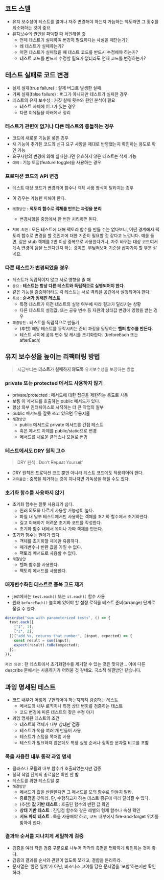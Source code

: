 ## 코드 스멜

- 유지 보수성이 테스트를 얼마나 자주 변경해야 하는지 가늠하는 척도라면 그 횟수를 최소화하는 것이 중요
- 유지보수의 원인을 파악할 때 확인해볼 것
  - 언제 테스트가 실패하여 변경이 필요하다는 사실을 깨닫는가?
  - 왜 테스트가 실패하는가?
  - 어떤 테스트가 실패했을 때 테스트 코드를 반드시 수정해야 하는가?
  - 테스트 코드를 반드시 수정할 필요가 없더라도 언제 코드를 변경하는가?

## 테스트 실패로 코드 변경

- 실제 실패(true failure) : 실제 버그로 발생한 실패
- 가짜 실패(false failure) : 버그가 아니지만 테스트가 실패한 경우
- 테스트의 유지 보수성 : 거짓 실패 횟수와 원인 분석이 필요
  - 테스트 자체에 버그가 있는 경우
  - 다른 이유들을 아래에서 정리

### 테스트가 관련이 없거나 다른 테스트와 충돌하는 경우

- 코드에 새로운 기능을 넣은 경우
- 새 기능이 추가된 코드의 신규 요구 사항을 제대로 반영했는지 확인하는 용도로 확인 가능
- 요구사항의 변경에 의해 실패한다면 유효하지 않은 테스트는 삭제 가능
- `예외` : 기능 토글(feature toggle)을 사용하는 경우

### 프로덕션 코드의 API 변경

- 테스트 대상 코드가 변경되어 함수나 객체 사용 방식이 달라지는 경우
- 이 경우는 가능한 피해야 한다.
- `해결방안` : **팩토리 함수로 객체를 만드는 과정을 분리**

  - 변경사항을 중앙에서 한 번만 처리하면 된다.

- `저의 의견` : 모든 테스트에 대해 팩토리 함수를 만들 수는 없다보니, 어떤 경계에서 팩토리 함수로 변경을 할 것인지에 대한 기준이 필요할 것 같다고 느낍니다. 예를 들면, 같은 stub 객체를 2번 이상 중복으로 사용한다거나, 자주 바뀌는 대상 코드여서 계속 변경이 됨을 느낀다던지 하는 것이죠. 부딪혀보며 기준을 잡아가야 할 부분 같네요.

### 다른 테스트가 변경되었을 경우

- 테스트가 독립적이지 않고 서로 영향을 줄 때
- `중요` : **테스트는 항상 다른 테스트와 독립적으로 실행되어야 한다.**
- 같은 기능을 검증하더라도 각 테스트는 서로 격리된 공간에서 실행되어야 한다.
- `특징` : **순서가 정해진 테스트**
  - 특정 테스트가 이전 테스트의 실행 여부에 따라 결과가 달라지는 상황
  - 다른 테스트의 설정값, 또는 공유 변수 등 자원의 상태값 변경에 영향을 받는 경우
- `해결방안` : 테스트를 독립적으로 만들기
  - (추천) 해당 테스트를 동작시키는 준비 과정을 담당하는 **헬퍼 함수를 만든다.**
  - 테스트 사이에 공유 변수 및 캐시를 초기화한다. (beforeEach 또는 afterEach)

## 유지 보수성을 높이는 리팩터링 방법

> 지금부터는 **테스트가 실패하지 않도록** 유지보수성을 보장하는 방법

### private 또는 protected 메서드 사용하지 않기

- private/protected : 메서드에 대한 접근을 제한하는 용도로 사용
- 보통 이 메서드를 호출하는 public 메서드가 있다.
- 항상 외부 인터페이스로 시작하는 더 큰 작업의 일부
- public 메서드를 잘못 쓰고 있으면 무용지물
- `해결방안`
  - public 메서드로 private 메서드를 간접 테스트
  - 혹은 메서드 자체를 public/static으로 변경
  - 메서드를 새로운 클래스나 모듈로 변경

### 테스트에서도 DRY 원칙 고수

> DRY 원칙 : Don't Repeat Yourself

- DRY 원칙은 프로덕션 코드 뿐만 아니라 테스트 코드에도 적용되어야 한다.
- `과유불급` : 중복을 제거하는 것이 지나치면 가독성을 해칠 수도 있다.

### 초기화 함수를 사용하지 않기

- 초기화 함수는 잘못 사용되기 쉽다.
  - 원래 의도와 다르게 사용할 가능성이 높다.
  - 파일 내 일부 테스트에서만 사용하는 객체를 초기화 함수에서 초기화한다.
  - 길고 이해하기 어려운 초기화 코드를 작성한다.
  - 초기화 함수 내에서 목이나 가짜 객체를 만든다.
- 초기화 함수는 한계가 있다.
  - 객체를 초기화할 때에만 유용하다.
  - 매개변수나 반환 값을 가질 수 없다.
  - 팩토리 메서드로 사용할 수 없다.
- `해결방안`
  - 헬퍼 함수를 사용한다.
  - 팩토리 메서드를 사용한다.

### 매개변수화된 테스트로 중복 코드 제거

- jest에서는 `test.each()` 또는 `it.each()` 함수 사용
- 원래 `beforeEach()` 블록에 있어야 할 설정 로직을 테스트 준비(arrange) 단계로 옮길 수 있다.

```ts
describe("sum with parameterized tests", () => {
  test.each([
    ["1", 1],
    ["2", 2],
  ])("add %s, returns that number", (input, expected) => {
    const result = sum(input);
    expect(result).toBe(expected);
  });
});
```

`저의 의견` : 한 테스트에서 초기화함수를 제거할 수 있는 것은 맞지만... 아예 다른 describe 문에서는 사용하기가 어려울 것 같네요. 국소적 해결방안 같습니다.

## 과잉 명세된 테스트

- 코드 내부가 어떻게 구현되어야 하는지까지 검증하는 테스트
  - 메서드의 내부 로직이나 특정 상태 변화를 검증하는 테스트
  - 코드 변경에 따른 테스트의 잦은 수정 야기
- 과잉 명세된 테스트의 조건
  - 테스트의 객체가 내부 상태만 검증
  - 테스트가 목을 여러 개 만들어 사용
  - 테스트가 스텁을 목처럼 사용
  - 테스트가 필요하지 않은데도 특정 실행 순서나 정확한 문자열 비교를 포함

### 목을 사용한 내부 동작 과잉 명세

- 클래스나 모듈의 내부 함수가 호출되었는지만 검증
- 정작 작업 단위의 종료점은 확인 안 함
- 테스트를 위한 테스트일 뿐
- `해결방안`
  - 메서드가 값을 반환한다면 그 메서드를 모의 함수로 만들지 말라.
  - 종료점을 찾아라. 단, 수행하고자 하는 테스트 종류에 따라 달라질 수 있다.
  - (추천) **값 기반 테스트** : 호출된 함수의 반환 값 확인
  - **상태 기반 테스트** : 진입점 함수와 같은 레벨의 형제 함수나 속성 확인
  - **서드 파티 테스트** : 목을 사용해야 하고, 코드 내부에서 fire-and-forget 위치를 찾아야 한다.

### 결과와 순서를 지나치게 세밀하게 검증

- 검증을 여러 작은 검증 구문으로 나누어 각각의 측면을 명확하게 확인하는 것이 좋다.
- 검증의 결과를 순서와 관련이 없도록 쪼개고, 결합을 분리하라.
- 문자열은 '완전 일치'가 아닌, 비즈니스 코어를 담은 문자열을 '포함'하는지만 확인하라.
